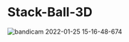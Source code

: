 ﻿# Stack-Ball-3D
![bandicam 2022-01-25 15-16-48-674](https://user-images.githubusercontent.com/79336487/151075925-17843fc1-502b-4299-a2ea-72b3f4e85745.jpg)
